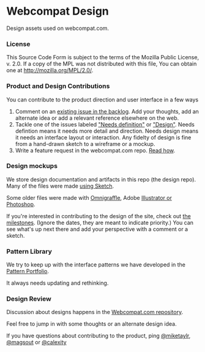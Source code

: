 # Webcompat Design

Design assets used on webcompat.com.

### License

This Source Code Form is subject to the terms of the Mozilla Public
License, v. 2.0. If a copy of the MPL was not distributed with this
file, You can obtain one at http://mozilla.org/MPL/2.0/.

### Product and Design Contributions

You can contribute to the product direction and user interface in a few ways
1. Comment on an [existing issue in the backlog](https://github.com/webcompat/webcompat.com/issues?q=is%3Aopen+is%3Aissue). Add your thoughts, add an alternate idea or add a relevant reference elsewhere on the web.
2. Tackle one of the issues labeled ["Needs definition"](https://github.com/webcompat/webcompat.com/labels/needs%20definition) or ["Design"](https://github.com/webcompat/webcompat.com/labels/design).  Needs defintion means it needs more detail and direction.  Needs design means it needs an interface layout or interaction. Any fidelty of design is fine from a hand-drawn sketch to a wireframe or a mockup.
3. Write a feature request in the webcompat.com repo. [Read how](https://github.com/webcompat/webcompat.com/blob/master/CONTRIBUTING.md#feature-requests).

### Design mockups

We store design documentation and artifacts in this repo (the design repo).  Many of the files were made [using Sketch](http://bohemiancoding.com/sketch/).  

Some older files were made with [Omnigraffle](https://www.omnigroup.com/omnigraffle), Adobe [Illustrator or Photoshop](https://www.adobe.com/creativecloud.html).

If you're interested in contributing to the design of the site, check out [the milestones](https://github.com/webcompat/webcompat.com/milestones).  (Ignore the dates, they are meant to indicate priority.)  You can see what's up next there and add your perspective with a comment or a sketch. 

### Pattern Library

We try to keep up with the interface patterns we have developed in the [Pattern Portfolio](http://webcompat.github.io/webcompat.com/).  

It always needs updating and rethinking.

### Design Review

Discussion about designs happens in the [Webcompat.com repository](https://github.com/webcompat/webcompat.com/issues).  

Feel free to jump in with some thoughts or an alternate design idea.   

If you have questions about contributing to the product, ping [@miketaylr](https://twitter.com/magsout), [@magsout](https://twitter.com/magsout) or [@calexity](http://twitter.com/calexity)
